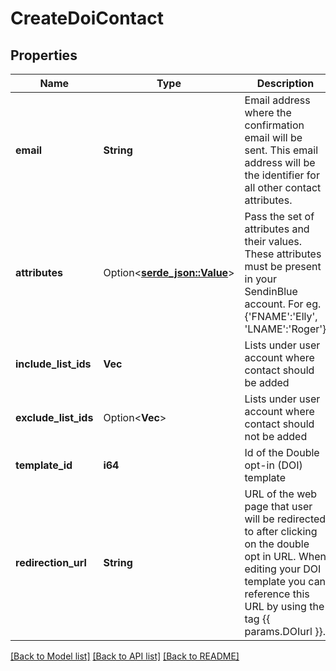 # CreateDoiContact

## Properties

Name | Type | Description | Notes
------------ | ------------- | ------------- | -------------
**email** | **String** | Email address where the confirmation email will be sent. This email address will be the identifier for all other contact attributes. | 
**attributes** | Option<[**serde_json::Value**](.md)> | Pass the set of attributes and their values. These attributes must be present in your SendinBlue account. For eg. {'FNAME':'Elly', 'LNAME':'Roger'} | [optional]
**include_list_ids** | **Vec<i64>** | Lists under user account where contact should be added | 
**exclude_list_ids** | Option<**Vec<i64>**> | Lists under user account where contact should not be added | [optional]
**template_id** | **i64** | Id of the Double opt-in (DOI) template | 
**redirection_url** | **String** | URL of the web page that user will be redirected to after clicking on the double opt in URL. When editing your DOI template you can reference this URL by using the tag {{ params.DOIurl }}. | 

[[Back to Model list]](../README.md#documentation-for-models) [[Back to API list]](../README.md#documentation-for-api-endpoints) [[Back to README]](../README.md)


